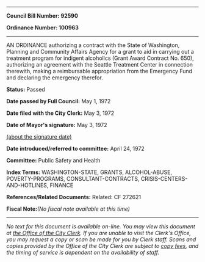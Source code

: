 

********

**Council Bill Number: 92590**
   
**Ordinance Number: 100963**
********

 AN ORDINANCE authorizing a contract with the State of Washington, Planning and Community Affairs Agency for a grant to aid in carrying out a treatment program for indigent alcoholics (Grant Award Contract No. 650), authorizing an agreement with the Seattle Treatment Center in connection therewith, making a reimbursable appropriation from the Emergency Fund and declaring the emergency therefor.

**Status:** Passed
   
**Date passed by Full Council:** May 1, 1972
   
**Date filed with the City Clerk:** May 3, 1972
   
**Date of Mayor's signature:** May 3, 1972
   
[(about the signature date)](/~public/approvaldate.htm)
   
   
   
**Date introduced/referred to committee:** April 24, 1972
   
**Committee:** Public Safety and Health
   
   
**Index Terms:** WASHINGTON-STATE, GRANTS, ALCOHOL-ABUSE, POVERTY-PROGRAMS, CONSULTANT-CONTRACTS, CRISIS-CENTERS-AND-HOTLINES, FINANCE

**References/Related Documents:** Related: CF 272621

**Fiscal Note:**_(No fiscal note available at this time)_
********

_No text for this document is available on-line. You may view this document at [the Office of the City Clerk](http://www.seattle.gov/leg/clerk/contactUs.htm). If you are unable to visit the Clerk's Office, you may request a copy or scan be made for you by Clerk staff. Scans and copies provided by the Office of the City Clerk are subject to [copy fees](http://clerk.seattle.gov/~public/clerkfees.htm), and the timing of service is dependent on the availability of staff._

